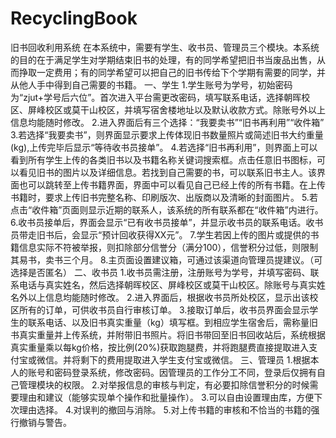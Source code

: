 # RecyclingBook
旧书回收利用系统
在本系统中，需要有学生、收书员、管理员三个模块。本系统的目的在于满足学生对学期结束旧书的处理，有的同学希望把旧书当废品出售，从而挣取一定费用；有的同学希望可以把自己的旧书传给下个学期有需要的同学，并从他人手中得到自己需要的书籍。
一、学生
1.学生账号为学号，初始密码为“zjut+学号后六位”。首次进入平台需更改密码，填写联系电话，选择朝晖校区、屏峰校区或莫干山校区，并填写宿舍楼地址以及默认收款方式。除账号外以上信息均能随时修改。
2.进入界面后有三个选择：“我要卖书”“旧书再利用”“收件箱”
3.若选择“我要卖书”，则界面显示要求上传体现旧书数量照片或简述旧书大约重量(kg),上传完毕后显示“等待收书员接单”。
4.若选择“旧书再利用”，则界面上可以看到所有学生上传的各类旧书以及书籍名称关键词搜索框。点击任意旧书图标，可以看见旧书的图片以及详细信息。若找到自己需要的书，可以联系旧书主人。该界面也可以跳转至上传书籍界面，界面中可以看见自己已经上传的所有书籍。在上传书籍时，要求上传旧书完整名称、印刷版次、出版商以及清晰的封面图片。
5.若点击“收件箱”页面则显示近期的联系人，该系统的所有联系都在“收件箱”内进行。
6.收书员接单后，界面会显示“已有收书员接单”，并显示收书员的联系电话。收书员带走旧书后，会显示“预计回收获得XX元”。
7.学生若因上传的图片或提供的书籍信息实际不符被举报，则扣除部分信誉分（满分100），信誉积分过低，则限制其易书，卖书三个月。
8.主页面设置建议箱，可通过该渠道向管理员提建议。（可选择是否匿名）
二、收书员
1.收书员需注册，注册账号为学号，并填写密码、联系电话与真实姓名，然后选择朝晖校区、屏峰校区或莫干山校区。除账号与真实姓名外以上信息均能随时修改。
2.进入界面后，根据收书员所处校区，显示出该校区所有的订单，可供收书员自行审核订单。
3.接取订单后，收书员界面会显示学生的联系电话、以及旧书真实重量（kg）填写框。到相应学生宿舍后，需称量旧书真实重量并上传系统，并附带旧书照片。将旧书带回至旧书回收站后，系统根据真实重量乘以每kg价格，按比例(20%)获取跑腿费，并将跑腿费直接提取进入支付宝或微信。并将剩下的费用提取进入学生支付宝或微信。
三、管理员
1.根据本人的账号和密码登录系统，修改密码。因管理员的工作分工不同，登录后仅拥有自己管理模块的权限。
2.对举报信息的审核与判定，有必要扣除信誉积分的时候需要理由和建议（能够实现单个操作和批量操作）。
3.可以自由设置理由库，方便下次理由选择。
4.对误判的撤回与消除。
5.对上传书籍的审核和不恰当的书籍的强行撤销与警告。
